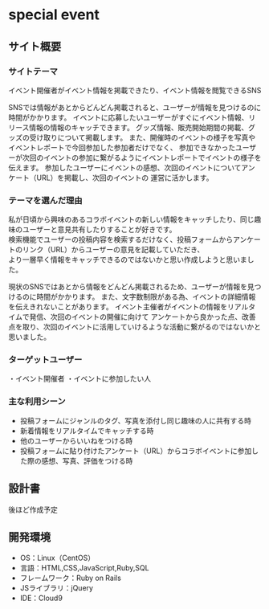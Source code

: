 # special event

## サイト概要
### サイトテーマ
イベント開催者がイベント情報を掲載できたり、イベント情報を閲覧できるSNS

SNSでは情報があとからどんどん掲載されると、ユーザーが情報を見つけるのに時間がかかります。
イベントに応募したいユーザーがすぐにイベント情報、リリース情報の情報のキャッチできます。
グッズ情報、販売開始期間の掲載、グッズの受け取りについて掲載します。
また、開催時のイベントの様子を写真やイベントレポートで今回参加した参加者だけでなく、
参加できなかったユーザーが次回のイベントの参加に繋がるようにイベントレポートでイベントの様子を伝えます。
参加したユーザーにイベントの感想、次回のイベントについてアンケート（URL）を掲載し、次回のイベントの
運営に活かします。

### テーマを選んだ理由
私が日頃から興味のあるコラボイベントの新しい情報をキャッチしたり、同じ趣味のユーザーと意見共有したりすることが好きです。<br>
検索機能でユーザーの投稿内容を検索するだけなく、投稿フォームからアンケートのリンク（URL）からユーザーの意見を記載していただき、<br>
より一層早く情報をキャッチできるのではないかと思い作成しようと思いました。

現状のSNSではあとから情報をどんどん掲載されるため、ユーザーが情報を見つけるのに時間がかかります。
また、文字数制限がある為、イベントの詳細情報を伝えきれないことがあります。
イベント主催者がイベントの情報をリアルタイムで発信、次回のイベントの開催に向けて
アンケートから良かった点、改善点を取り、次回のイベントに活用していけるような活動に繋がるのではないかと思いました。

### ターゲットユーザー
・イベント開催者
・イベントに参加したい人

### 主な利用シーン
- 投稿フォームにジャンルのタグ、写真を添付し同じ趣味の人に共有する時
- 新着情報をリアルタイムでキャッチする時
- 他のユーザーからいいねをつける時
- 投稿フォームに貼り付けたアンケート（URL）からコラボイベントに参加した際の感想、写真、評価をつける時

## 設計書
後ほど作成予定

## 開発環境
- OS：Linux（CentOS）
- 言語：HTML,CSS,JavaScript,Ruby,SQL
- フレームワーク：Ruby on Rails
- JSライブラリ：jQuery
- IDE：Cloud9
